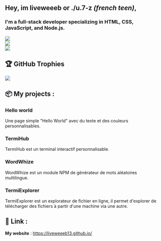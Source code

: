 ## Hey, im liveweeeb or ./u.7-z _(french teen)_, 
### I'm a full-stack developer specializing in HTML, CSS, JavaScript, and Node.js.

![](https://github-readme-stats.vercel.app/api?username=liveweeeb13&theme=dark&hide_border=false&include_all_commits=true&count_private=false)<br/>
![](https://github-readme-streak-stats.herokuapp.com/?user=liveweeeb13&theme=dark&hide_border=false)<br/>
![](https://github-readme-stats.vercel.app/api/top-langs/?username=liveweeeb13&theme=dark&hide_border=false&include_all_commits=true&count_private=false&layout=compact)


## 🏆 GitHub Trophies
![](https://github-profile-trophy.vercel.app/?username=liveweeeb13&theme=radical&no-frame=false&no-bg=false&margin-w=4)

## 📦 My projects : 
### Hello world
Une page simple "Hello World" avec du texte et des couleurs personnalisables.


### TermiHub
TermiHub est un terminal interactif personnalisable.


### WordWhize
WordWhize est un module NPM de générateur de mots aléatoires multilingue.


### TermiExplorer
TermiExplorer est un explorateur de fichier en ligne, il permet d'explorer de télécharger des fichiers à partir d'une machine via une autre.


## 📎 Link : 
__**My website**__ : https://liveweeeb13.github.io/



